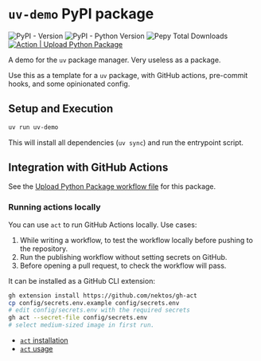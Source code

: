 # `uv-demo` PyPI package

![PyPI - Version](https://img.shields.io/pypi/v/uv-demo)
![PyPI - Python Version](https://img.shields.io/pypi/pyversions/uv-demo)
![Pepy Total Downloads](https://img.shields.io/pepy/dt/uv-demo)
[![Action | Upload Python Package](https://github.com/lucaspar/uv-demo/actions/workflows/python-publish.yaml/badge.svg)](https://github.com/lucaspar/uv-demo/actions/workflows/python-publish.yaml)

A demo for the `uv` package manager. Very useless as a package.

Use this as a template for a `uv` package, with GitHub actions, pre-commit hooks, and some opinionated config.

## Setup and Execution

```bash
uv run uv-demo
```

This will install all dependencies (`uv sync`) and run the entrypoint script.

## Integration with GitHub Actions

See the [Upload Python Package workflow file](.github/workflows/python-publish.yaml) for this package.

### Running actions locally

You can use `act` to run GitHub Actions locally. Use cases:

1. While writing a workflow, to test the workflow locally before pushing to the repository.
2. Run the publishing workflow without setting secrets on GitHub.
3. Before opening a pull request, to check the workflow will pass.

It can be installed as a GitHub CLI extension:

```bash
gh extension install https://github.com/nektos/gh-act
cp config/secrets.env.example config/secrets.env
# edit config/secrets.env with the required secrets
gh act --secret-file config/secrets.env
# select medium-sized image in first run.
```

+ [`act` installation](https://nektosact.com/installation/index.html)
+ [`act` usage](https://nektosact.com/usage/index.html)
